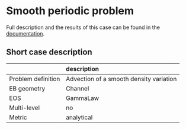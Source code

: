 # Smooth periodic problem

Full description and the results of this case can be found in the
[documentation](https://pelec.readthedocs.io/en/latest/VandV.html#verification-of-eb-pelec).

## Short case description

|                    | description                             |
|:-------------------|:----------------------------------------|
| Problem definition | Advection of a smooth density variation |
| EB geometry        | Channel                                 |
| EOS                | GammaLaw                                |
| Multi-level        | no                                      |
| Metric             | analytical                              |
